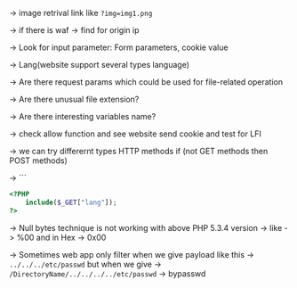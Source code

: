 -> image retrival link like `?img=img1.png`

-> if there is waf -> find for origin ip

-> Look for input parameter: Form parameters, cookie value

-> Lang(website support several types language)

-> Are there request params which could be used for file-related operation

-> Are there unusual file extension?

-> Are there interesting variables name?


-> check allow function and see website send cookie and test for LFI

-> we can try differernt types HTTP methods if (not GET methods then POST methods)

-> ```
```php
<?PHP 
	include($_GET["lang"]);
?>
```
-> Null bytes technique is not working with above PHP 5.3.4 version -> like -> %00 and in Hex -> 0x00

-> Sometimes web app only filter when we give payload like this -> `../../../etc/passwd` but when we give -> `/DirectoryName/../../../../etc/passwd` -> bypasswd 
